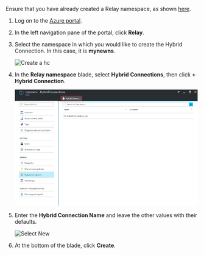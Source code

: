 Ensure that you have already created a Relay namespace, as shown [here][namespace-how-to].

1. Log on to the [Azure portal](https://portal.azure.com).
2. In the left navigation pane of the portal, click **Relay**.
3. Select the namespace in which you would like to create the Hybrid Connection. In this case, it is **mynewns**.
   
    ![Create a hc](./media/relay-create-hybrid-connection-portal/create-hc-1.png)
4. In the **Relay namespace** blade, select **Hybrid Connections**, then click **+ Hybrid Connection**.
   
    ![Select hc](./media/relay-create-hybrid-connection-portal/create-hc-2.png)
5. Enter the **Hybrid Connection Name** and leave the other values with their defaults.
   
    ![Select New](./media/relay-create-hybrid-connection-portal/create-hc-3.png)
6. At the bottom of the blade, click **Create**.

[namespace-how-to]: ../articles/service-bus-relay/relay-create-namespace-portal.md 